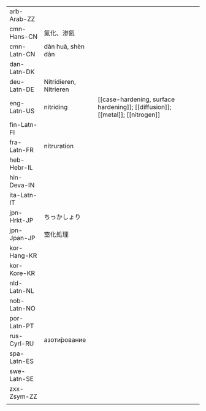 | | | |
|-|-|-|
| arb-Arab-ZZ |  |  |
| cmn-Hans-CN | 氮化、渗氮 |  |
| cmn-Latn-CN | dàn huà, shèn dàn |  |
| dan-Latn-DK |  |  |
| deu-Latn-DE | Nitridieren, Nitrieren |  |
| eng-Latn-US | nitriding | [[case-hardening, surface hardening]]; [[diffusion]]; [[metal]]; [[nitrogen]] |
| fin-Latn-FI |  |  |
| fra-Latn-FR | nitruration |  |
| heb-Hebr-IL |  |  |
| hin-Deva-IN |  |  |
| ita-Latn-IT |  |  |
| jpn-Hrkt-JP | ちっかしょり |  |
| jpn-Jpan-JP | 窒化処理 |  |
| kor-Hang-KR |  |  |
| kor-Kore-KR |  |  |
| nld-Latn-NL |  |  |
| nob-Latn-NO |  |  |
| por-Latn-PT |  |  |
| rus-Cyrl-RU | азоти́рование |  |
| spa-Latn-ES |  |  |
| swe-Latn-SE |  |  |
| zxx-Zsym-ZZ |  |  |
|  |  |  |
